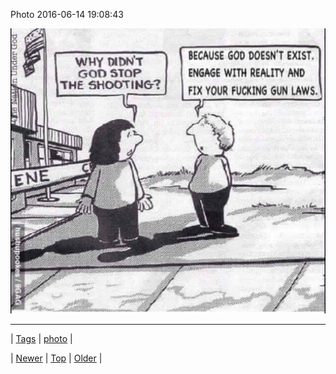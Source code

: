 <!--
title: Photo 2016-06-14 19
date: 2020-06-28T15:27:00.118Z
tags: photo
-->


Photo 2016-06-14 19:08:43

![](145921561154-0.jpg)

<!--BOTTOM-POST-NAVIGATION-->
---

| [Tags](tags.md) | [photo](tag-photo.md) |

| [Newer](145921553884.md) | [Top](index.md) | [Older](146013786954.md) |